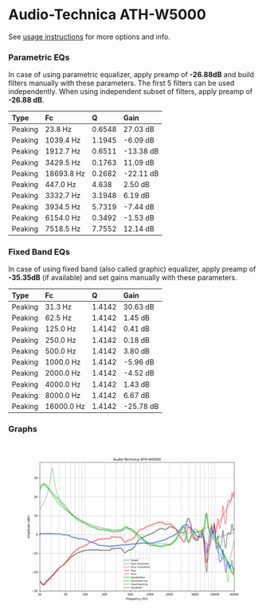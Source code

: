 # Audio-Technica ATH-W5000
See [usage instructions](https://github.com/jaakkopasanen/AutoEq#usage) for more options and info.

### Parametric EQs
In case of using parametric equalizer, apply preamp of **-26.88dB** and build filters manually
with these parameters. The first 5 filters can be used independently.
When using independent subset of filters, apply preamp of **-26.88 dB**.

| Type    | Fc         |      Q | Gain      |
|:--------|:-----------|:-------|:----------|
| Peaking | 23.8 Hz    | 0.6548 | 27.03 dB  |
| Peaking | 1039.4 Hz  | 1.1945 | -6.09 dB  |
| Peaking | 1912.7 Hz  | 0.6511 | -13.38 dB |
| Peaking | 3429.5 Hz  | 0.1763 | 11.09 dB  |
| Peaking | 18693.8 Hz | 0.2682 | -22.11 dB |
| Peaking | 447.0 Hz   | 4.638  | 2.50 dB   |
| Peaking | 3332.7 Hz  | 3.1948 | 6.19 dB   |
| Peaking | 3934.5 Hz  | 5.7319 | -7.44 dB  |
| Peaking | 6154.0 Hz  | 0.3492 | -1.53 dB  |
| Peaking | 7518.5 Hz  | 7.7552 | 12.14 dB  |

### Fixed Band EQs
In case of using fixed band (also called graphic) equalizer, apply preamp of **-35.35dB**
(if available) and set gains manually with these parameters.

| Type    | Fc         |      Q | Gain      |
|:--------|:-----------|:-------|:----------|
| Peaking | 31.3 Hz    | 1.4142 | 30.63 dB  |
| Peaking | 62.5 Hz    | 1.4142 | 1.45 dB   |
| Peaking | 125.0 Hz   | 1.4142 | 0.41 dB   |
| Peaking | 250.0 Hz   | 1.4142 | 0.18 dB   |
| Peaking | 500.0 Hz   | 1.4142 | 3.80 dB   |
| Peaking | 1000.0 Hz  | 1.4142 | -5.96 dB  |
| Peaking | 2000.0 Hz  | 1.4142 | -4.52 dB  |
| Peaking | 4000.0 Hz  | 1.4142 | 1.43 dB   |
| Peaking | 8000.0 Hz  | 1.4142 | 6.67 dB   |
| Peaking | 16000.0 Hz | 1.4142 | -25.78 dB |

### Graphs
![](./Audio-Technica%20ATH-W5000.png)